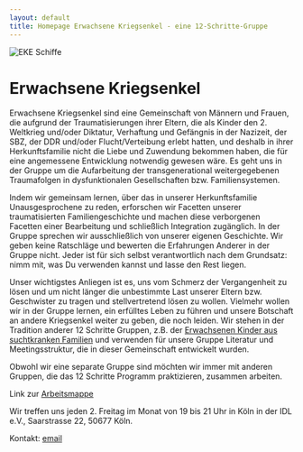```yaml
---
layout: default
title: Homepage Erwachsene Kriegsenkel - eine 12-Schritte-Gruppe
---
```


![EKE Schiffe](https://goo.gl/photos/7dZWJQiC5YgyL5Fi8)

# Erwachsene Kriegsenkel

Erwachsene Kriegsenkel sind eine Gemeinschaft von Männern und Frauen, die aufgrund der Traumatisierungen ihrer Eltern, die als Kinder den 2. Weltkrieg und/oder Diktatur, Verhaftung und Gefängnis in der Nazizeit, der SBZ, der DDR und/oder Flucht/Verteibung erlebt hatten, und deshalb in ihrer Herkunftsfamilie nicht die Liebe und Zuwendung bekommen haben, die für eine angemessene Entwicklung notwendig gewesen wäre. Es geht uns in der Gruppe um die Aufarbeitung der transgenerational weitergegebenen Traumafolgen in dysfunktionalen Gesellschaften bzw. Familiensystemen.

Indem wir gemeinsam lernen, über das in unserer Herkunftsfamilie Unausgesprochene zu reden, erforschen wir Facetten unserer traumatisierten Familiengeschichte und machen diese verborgenen Facetten einer Bearbeitung und schließlich Integration zugänglich. In der Gruppe sprechen wir ausschließlich von unserer eigenen Geschichte. Wir geben keine Ratschläge und bewerten die Erfahrungen Anderer in der Gruppe nicht. Jeder ist für sich selbst verantwortlich nach dem Grundsatz: nimm mit, was Du verwenden kannst und lasse den Rest liegen.

Unser wichtigstes Anliegen ist es, uns vom Schmerz der Vergangenheit zu lösen und um nicht länger die unbestimmte Last unserer Eltern bzw. Geschwister zu tragen und stellvertretend lösen zu wollen. Vielmehr wollen wir in der Gruppe lernen, ein erfülltes Leben zu führen und unsere Botschaft an andere Kriegsenkel weiter zu geben, die noch leiden.
Wir stehen in der Tradition anderer 12 Schritte Gruppen, z.B. der [Erwachsenen Kinder aus suchtkranken Familien](http://www.eksev.org) und verwenden für unsere Gruppe Literatur und Meetingsstruktur, die in dieser Gemeinschaft entwickelt wurden.

Obwohl wir eine separate Gruppe sind möchten wir immer mit anderen Gruppen, die das 12 Schritte Programm praktizieren, zusammen arbeiten.

Link zur [Arbeitsmappe](arbeitsmappeEKE.pdf)

Wir treffen uns jeden 2. Freitag im Monat von 19 bis 21 Uhr in Köln
in der IDL e.V., Saarstrasse 22, 50677 Köln.

Kontakt: [email](mailto:eke.freitag.koeln@gmail.com)
